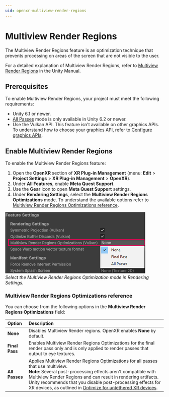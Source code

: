 ```yaml
---
uid: openxr-multiview-render-regions
---
```

# Multiview Render Regions

The Multiview Render Regions feature is an optimization technique that prevents processing on areas of the screen that are not visible to the user.

For a detailed explanation of Multiview Render Regions, refer to [Multiview Render Regions](https://docs.unity3d.com/6000.1/Documentation/Manual/xr-multiview-render-regions.html) in the Unity Manual.

## Prerequisites

To enable Multiview Render Regions, your project must meet the following requirements:

* Unity 6.1 or newer.
* [All Passes](#reference) mode is only available in Unity 6.2 or newer.
* Use the Vulkan API. This feature isn't available on other graphics APIs. To understand how to choose your graphics API, refer to [Configure graphics APIs](https://docs.unity3d.com/Manual/configure-graphicsAPIs.html).

## Enable Multiview Render Regions

To enable the Multiview Render Regions feature:

1. Open the **OpenXR** section of **XR Plug-in Management** (menu: **Edit** > **Project Settings** > **XR Plug-in Management** > **OpenXR**).
2. Under **All Features**, enable **Meta Quest Support**.
3. Use the **Gear** icon to open **Meta Quest Support** settings.
4. Under **Rendering Settings**, select the **Multiview Render Regions Optimizations** mode. To understand the available options refer to [Multiview Render Regions Optimizations reference](#reference).

![The Multiview Render Regions drop down is expanded in the OpenXR Rendering Settings.](../images/multiview-render-regions.png)<br/>*Select the Multiview Render Regions Optimization mode in Rendering Settings.*

<a id="reference" ></a>

### Multiview Render Regions Optimizations reference

You can choose from the following options in the **Multiview Render Regions Optimizations** field:

| **Option** | **Description** |
| :--------- | :-------------- |
| **None**   | Disables Multiview Render regions. OpenXR enables **None** by default. |
| **Final Pass** | Enables Multiview Render Regions Optimizations for the final render pass only and is only applied to render passes that output to eye textures.  |
| **All Passes** | Applies Multiview Render Regions Optimizations for all passes that use multiview. <br><strong>Note</strong>: Several post-processing effects aren't compatible with Multiview Render Regions and can result in rendering artifacts. Unity recommends that you disable post-processing effects for XR devices, as outlined in [Optimize for untethered XR devices](https://docs.unity3d.com/6000.2/Documentation/Manual/urp/xr-untethered-device-optimization.html). |
